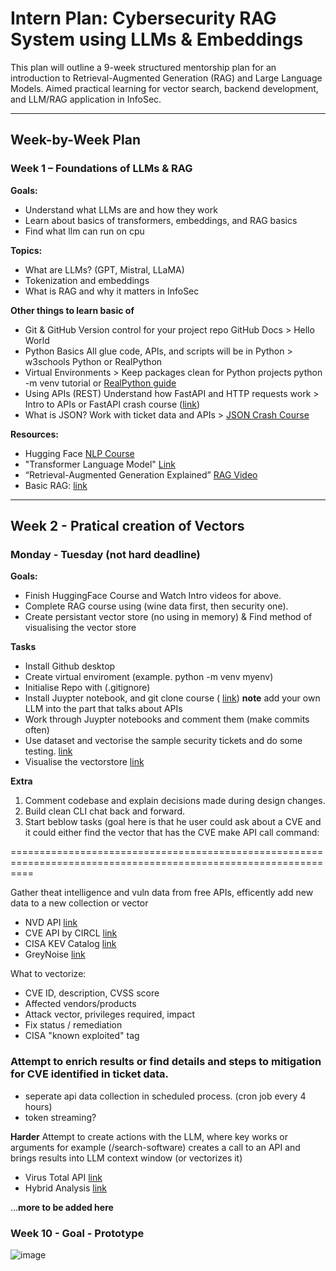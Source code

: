 # Intern Plan: Cybersecurity RAG System using LLMs & Embeddings

This plan will outline a 9-week structured mentorship plan for an introduction to Retrieval-Augmented Generation (RAG) and Large Language Models. Aimed practical learning for vector search, backend development, and LLM/RAG application in InfoSec.

---

## Week-by-Week Plan

### Week 1 – Foundations of LLMs & RAG

**Goals:**
- Understand what LLMs are and how they work
- Learn about basics of transformers, embeddings, and RAG basics
- Find what llm can run on cpu

**Topics:**
- What are LLMs? (GPT, Mistral, LLaMA)
- Tokenization and embeddings
- What is RAG and why it matters in InfoSec
  
**Other things to learn basic of**
- Git & GitHub	Version control for your project repo	GitHub Docs > Hello World
- Python Basics	All glue code, APIs, and scripts will be in Python	> w3schools Python or RealPython
- Virtual Environments	> Keep packages clean for Python projects	python -m venv tutorial or [RealPython guide](https://realpython.com/python-virtual-environments-a-primer/)
- Using APIs (REST)	Understand how FastAPI and HTTP requests work	> Intro to APIs or FastAPI crash course ([link](https://documenter.getpostman.com/view/664302/S1ENwy59))
- What is JSON?	Work with ticket data and APIs	> [JSON Crash Course](https://dev.to/talibackend/json-crash-course-4pof)

**Resources:**
- Hugging Face [NLP Course](https://huggingface.co/learn/nlp-course/chapter1)
- "Transformer Language Model" [Link](https://www.youtube.com/watch?v=-QH8fRhqFHM)
- “Retrieval-Augmented Generation Explained” [RAG Video](https://youtu.be/5Y3a61o0jFQ?feature=shared)
- Basic RAG: [link](https://docs.mistral.ai/guides/rag/)

---
## Week 2 - Pratical creation of Vectors

### Monday - Tuesday (not hard deadline)

**Goals:**
- Finish HuggingFace Course and Watch Intro videos for above.
- Complete RAG course using (wine data first, then security one).
- Create persistant vector store (no using in memory) & Find method of visualising the vector store

**Tasks**
- Install Github desktop
- Create virtual enviroment (example. python -m venv myenv)
- Initialise Repo with (.gitignore)
- Install Juypter notebook, and git clone course ( [link](https://github.com/alfredodeza/learn-retrieval-augmented-generation/tree/main)) **note** add your own LLM into the part that talks about APIs
- Work through Juypter notebooks and comment them (make commits often)
- Use dataset and vectorise the sample security tickets and do some testing. [link](https://github.com/PatrickAcheson/Learning-Plan-Cybersecurity-RAG-System/blob/main/Ticket%20Details.xlsx)
- Visualise the vectorstore [link](https://medium.com/@sarmadafzalj/visualize-vector-embeddings-in-a-rag-system-89d0c44a3be4)

**Extra**

1. Comment codebase and explain decisions made during design changes.
2. Build clean CLI chat back and forward.
3. Start beblow tasks (goal here is that he user could ask about a CVE and it could either find the vector that has the CVE make API call command:


================================================================================================================

Gather theat intelligence and vuln data from free APIs, efficently add new data to a new collection or vector
  - NVD API [link](https://nvd.nist.gov/developers/vulnerabilities)
  - CVE API by CIRCL [link](https://cve.circl.lu/api/)
  - CISA KEV Catalog [link](https://www.cisa.gov/known-exploited-vulnerabilities-catalog)
  - GreyNoise [link](https://docs.greynoise.io/reference/get_v3-community-ip)
    
What to vectorize:
  - CVE ID, description, CVSS score
  - Affected vendors/products
  - Attack vector, privileges required, impact
  - Fix status / remediation
  - CISA "known exploited" tag

### Attempt to enrich results or find details and steps to mitigation for CVE identified in ticket data.

- seperate api data collection in scheduled process. (cron job every 4 hours)
- token streaming?

**Harder**
Attempt to create actions with the LLM, where key works or arguments for example (/search-software) creates a call to an API and brings results into LLM context window (or vectorizes it)
  - Virus Total API [link](https://docs.virustotal.com/reference/overview)
  - Hybrid Analysis [link](https://www.hybrid-analysis.com/docs/api/v2)


...**more to be added here**

### Week 10 - Goal - Prototype

![image](https://github.com/user-attachments/assets/cbedec45-a711-4965-bd49-839017ebb7f8)
